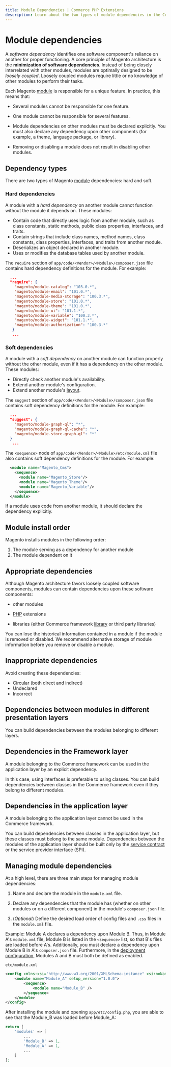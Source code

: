 ```yaml
---
title: Module Dependencies | Commerce PHP Extensions
description: Learn about the two types of module dependencies in the Commerce framework; hard and soft.
---
```


# Module dependencies

A *software dependency* identifies  one software component's reliance on another for proper functioning. A core principle of Magento architecture is the **minimization of software dependencies**. Instead of being closely interrelated with other modules, modules are optimally designed to be *loosely coupled*. Loosely coupled modules require little or no knowledge of other modules to perform their tasks.

Each Magento [module](https://glossary.magento.com/module) is responsible for a unique feature. In practice, this means that:

*  Several modules cannot be responsible for one feature.

*  One module cannot be responsible for several features.

*  Module dependencies on other modules must be declared explicitly. You must also declare any dependency upon other components (for example, a theme, language package, or library).

*  Removing or disabling a module does not result in disabling other modules.

## Dependency types

There are two types of Magento [module](https://glossary.magento.com/module) dependencies: hard and soft.

### Hard dependencies

A module with a *hard dependency* on another module cannot function without the module it depends on. These modules:

*  Contain code that directly uses logic from another module, such as class constants, static methods, public class properties, interfaces, and traits.
*  Contain strings that include class names, method names, class constants, class properties, interfaces, and traits from another module.
*  Deserializes an object declared in another module.
*  Uses or modifies the database tables used by another module.

The `require` section of `app/code/<Vendor>/<Module>/composer.json` file contains hard dependency definitions for the module. For example:

```json
  ...
  "require": {
    "magento/module-catalog": "103.0.*",
    "magento/module-email": "101.0.*",
    "magento/module-media-storage": "100.3.*",
    "magento/module-store": "101.0.*",
    "magento/module-theme": "101.0.*",
    "magento/module-ui": "101.1.*",
    "magento/module-variable": "100.3.*",
    "magento/module-widget": "101.1.*",
    "magento/module-authorization": "100.3.*"
   }
   ...
```

### Soft dependencies

A module with a *soft dependency* on another module can function properly without the other module, even if it has a dependency on the other module. These modules:

*  Directly check another module's availability.
*  Extend another module's configuration.
*  Extend another module's [layout](https://glossary.magento.com/layout).

The `suggest` section of `app/code/<Vendor>/<Module>/composer.json` file contains soft dependency definitions for the module. For example:

```json
  ...
  "suggest": {
    "magento/module-graph-ql": "*",
    "magento/module-graph-ql-cache": "*",
    "magento/module-store-graph-ql": "*"
  }
   ...
```

The `<sequence>` node of `app/code/<Vendor>/<Module>/etc/module.xml` file also contains soft dependency definitions for the module. For example:

```xml
  <module name="Magento_Cms">
    <sequence>
      <module name="Magento_Store"/>
      <module name="Magento_Theme"/>
      <module name="Magento_Variable"/>
    </sequence>
  </module>
```

<InlineAlert variant="success" slots="text"/>

If a module uses code from another module, it should declare the dependency explicitly.

## Module install order

Magento installs modules in the following order:

1. The module serving as a dependency for another module
1. The module dependent on it

## Appropriate dependencies

Although Magento architecture favors loosely coupled software components, modules can contain dependencies upon these software components:

*  other modules

*  [PHP](https://glossary.magento.com/php) extensions

*  libraries (either Commerce framework [library](https://glossary.magento.com/library) or third party libraries)

<InlineAlert variant="info" slots="text"/>

You can lose the historical information contained in a module if the module is removed or disabled. We recommend alternative storage of module information before you remove or disable a module.

## Inappropriate dependencies

Avoid creating these dependencies:

*  Circular (both direct and indirect)
*  Undeclared
*  Incorrect

## Dependencies between modules in different presentation layers

You can build dependencies between the modules belonging to different layers.

## Dependencies in the Framework layer

A module belonging to the Commerce framework can be used in the application layer by an explicit dependency.

<InlineAlert variant="success" slots="text"/>

In this case, using interfaces is preferable to using classes. You can build dependencies between classes in the Commerce framework even if they belong to different modules.

## Dependencies in the application layer

A module belonging to the application layer cannot be used in the Commerce framework.

You can build dependencies between classes in the application layer, but these classes must belong to the same module. Dependencies between the modules of the application layer should be built only by the [service contract](https://glossary.magento.com/service-contract) or the service provider interface (SPI).

## Managing module dependencies

At a high level, there are three main steps for managing module dependencies:

1. Name and declare the module in the `module.xml` file.

1. Declare any dependencies that the module has (whether on other modules or on a different component) in the module's `composer.json` file.

1. (*Optional*) Define the desired load order of config files and `.css` files in the `module.xml` file.

Example: Module A declares a dependency upon Module B. Thus, in Module A's `module.xml` file, Module B is listed in the `<sequence>` list, so that B's files are loaded before A's. Additionally, you must declare a dependency upon Module B in A's `composer.json` file. Furthermore, in the [deployment configuration](https://devdocs.magento.com/guides/v2.4/config-guide/config/config-php.html), Modules A and B must both be defined as enabled.

`etc/module.xml`

```xml
<config xmlns:xsi="http://www.w3.org/2001/XMLSchema-instance" xsi:noNamespaceSchemaLocation="urn:magento:framework:Module/etc/module.xsd">
    <module name="Module_A" setup_version="1.0.0">
        <sequence>
            <module name="Module_B" />
        </sequence>
    </module>
</config>
```

After installing the module and opening `app/etc/config.php`, you are able to see that the Module_B was loaded before Module_A:

```php
return [
    'modules' => [
        ...
        'Module_B' => 1,
        'Module_A' => 1,
        ...
    ]
];
```
